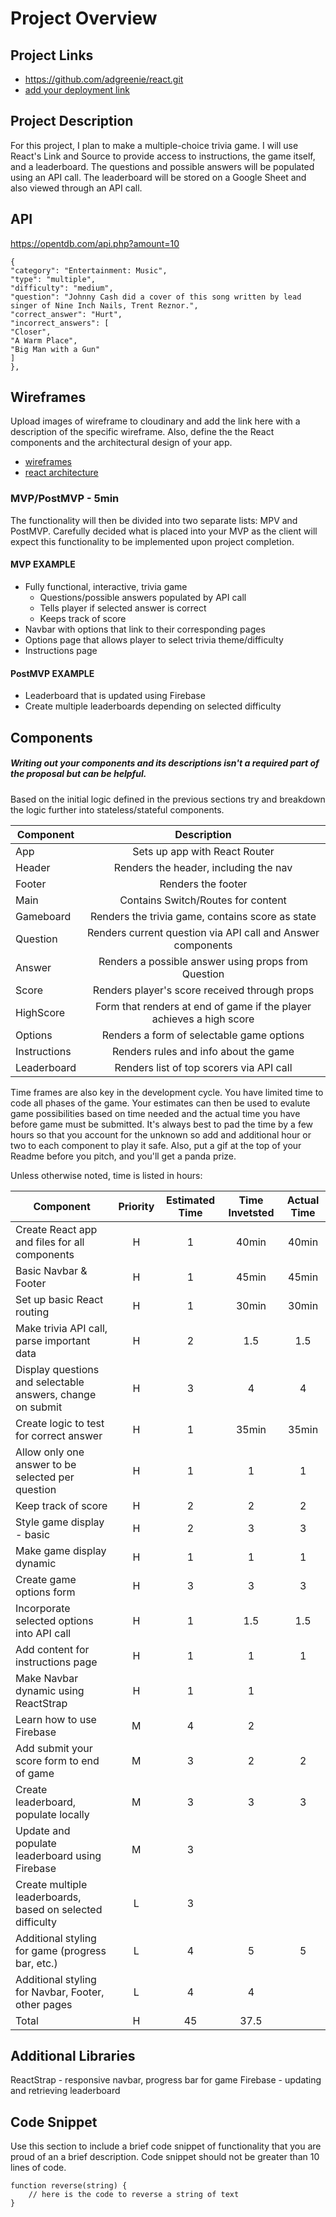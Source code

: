 # Project Overview

## Project Links

- https://github.com/adgreenie/react.git
- [add your deployment link]()

## Project Description

For this project, I plan to make a multiple-choice trivia game. I will use React's Link and Source to provide access to instructions, the game itself, and a leaderboard. The questions and possible answers will be populated using an API call. The leaderboard will be stored on a Google Sheet and also viewed through an API call.

## API

https://opentdb.com/api.php?amount=10


```
{
"category": "Entertainment: Music",
"type": "multiple",
"difficulty": "medium",
"question": "Johnny Cash did a cover of this song written by lead singer of Nine Inch Nails, Trent Reznor.",
"correct_answer": "Hurt",
"incorrect_answers": [
"Closer",
"A Warm Place",
"Big Man with a Gun"
]
},
```


## Wireframes

Upload images of wireframe to cloudinary and add the link here with a description of the specific wireframe. Also, define the the React components and the architectural design of your app.

- [wireframes](https://wireframepro.mockflow.com/view/green-proj2-wireframe)
- [react architecture](https://sitemap.mockflow.com/view/green-proj2-architecture)


### MVP/PostMVP - 5min

The functionality will then be divided into two separate lists: MPV and PostMVP.  Carefully decided what is placed into your MVP as the client will expect this functionality to be implemented upon project completion.  

#### MVP EXAMPLE
- Fully functional, interactive, trivia game
	- Questions/possible answers populated by API call
	- Tells player if selected answer is correct
	- Keeps track of score
- Navbar with options that link to their corresponding pages
- Options page that allows player to select trivia theme/difficulty
- Instructions page

#### PostMVP EXAMPLE

- Leaderboard that is updated using Firebase
- Create multiple leaderboards depending on selected difficulty

## Components
##### Writing out your components and its descriptions isn't a required part of the proposal but can be helpful.

Based on the initial logic defined in the previous sections try and breakdown the logic further into stateless/stateful components. 

| Component | Description | 
| --- | :---: |  
| App | Sets up app with React Router | 
| Header | Renders the header, including the nav | 
| Footer | Renders the footer |
| Main | Contains Switch/Routes for content |
| Gameboard | Renders the trivia game, contains score as state |
| Question | Renders current question via API call and Answer components |
| Answer | Renders a possible answer using props from Question |
| Score | Renders player's score received through props |
| HighScore | Form that renders at end of game if the player achieves a high score |
| Options | Renders a form of selectable game options |
| Instructions | Renders rules and info about the game |
| Leaderboard | Renders list of top scorers via API call |

Time frames are also key in the development cycle.  You have limited time to code all phases of the game.  Your estimates can then be used to evalute game possibilities based on time needed and the actual time you have before game must be submitted. It's always best to pad the time by a few hours so that you account for the unknown so add and additional hour or two to each component to play it safe. Also, put a gif at the top of your Readme before you pitch, and you'll get a panda prize.

Unless otherwise noted, time is listed in hours:

| Component | Priority | Estimated Time | Time Invetsted | Actual Time |
| --- | :---: |  :---: | :---: | :---: |
| Create React app and files for all components | H | 1 | 40min | 40min |
| Basic Navbar & Footer | H | 1 | 45min | 45min |
| Set up basic React routing | H | 1 | 30min | 30min |
| Make trivia API call, parse important data | H | 2 | 1.5 | 1.5 |
| Display questions and selectable answers, change on submit | H | 3 | 4 | 4 |
| Create logic to test for correct answer | H | 1 | 35min | 35min |
| Allow only one answer to be selected per question | H | 1 | 1 | 1 |
| Keep track of score | H | 2 | 2 | 2 |
| Style game display - basic | H | 2 | 3 | 3 |
| Make game display dynamic | H | 1 | 1 | 1 |
| Create game options form | H | 3 | 3 | 3 |
| Incorporate selected options into API call | H | 1 | 1.5 | 1.5 |
| Add content for instructions page | H | 1 | 1 | 1 |
| Make Navbar dynamic using ReactStrap | H | 1 | 1 | |
| Learn how to use Firebase | M | 4 | 2 | |
| Add submit your score form to end of game | M | 3 | 2 | 2 |
| Create leaderboard, populate locally | M | 3 | 3 | 3 |
| Update and populate leaderboard using Firebase | M | 3 | | |
| Create multiple leaderboards, based on selected difficulty | L | 3 | |
| Additional styling for game (progress bar, etc.) | L | 4 | 5 | 5 |
| Additional styling for Navbar, Footer, other pages | L | 4 | 4 |  |
| Total | H | 45 | 37.5 | |

## Additional Libraries
ReactStrap - responsive navbar, progress bar for game
Firebase - updating and retrieving leaderboard

## Code Snippet

Use this section to include a brief code snippet of functionality that you are proud of an a brief description.  Code snippet should not be greater than 10 lines of code. 

```
function reverse(string) {
	// here is the code to reverse a string of text
}
```
